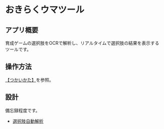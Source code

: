 # おきらくウマツール
## アプリ概要
育成ゲームの選択肢をOCRで解析し、リアルタイムで選択肢の結果を表示するツールです。

## 操作方法
[【つかいかた】](Documents/HowToUse/HowToUse.md)を参照。

## 設計
備忘録程度です。

* [選択肢自動解析](Documents/Design/AutoAnalyze/AutoAnalyze.md)